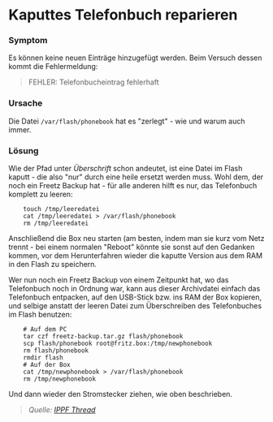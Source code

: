 # Kaputtes Telefonbuch reparieren

### Symptom

Es können keine neuen Einträge hinzugefügt werden. Beim Versuch dessen
kommt die Fehlermeldung:

> FEHLER: Telefonbucheintrag fehlerhaft

### Ursache

Die Datei `/var/flash/phonebook` hat es "zerlegt" - wie und warum auch
immer.

### Lösung

Wie der Pfad unter *Überschrift* schon andeutet, ist eine Datei im Flash
kaputt - die also "nur" durch eine heile ersetzt werden muss. Wohl
dem, der noch ein Freetz Backup hat - für alle anderen hilft es nur, das
Telefonbuch komplett zu leeren:

```
    touch /tmp/leeredatei
    cat /tmp/leeredatei > /var/flash/phonebook
    rm /tmp/leeredatei
```

Anschließend die Box neu starten (am besten, indem man sie kurz vom Netz
trennt - bei einem normalen "Reboot" könnte sie sonst auf den Gedanken
kommen, vor dem Herunterfahren wieder die kaputte Version aus dem RAM in
den Flash zu speichern.

Wer nun noch ein Freetz Backup von einem Zeitpunkt hat, wo das
Telefonbuch noch in Ordnung war, kann aus dieser Archivdatei einfach das
Telefonbuch entpacken, auf den USB-Stick bzw. ins RAM der Box kopieren,
und selbige anstatt der leeren Datei zum Überschreiben des Telefonbuches
im Flash benutzen:

```
    # Auf dem PC
    tar czf freetz-backup.tar.gz flash/phonebook
    scp flash/phonebook root@fritz.box:/tmp/newphonebook
    rm flash/phonebook
    rmdir flash
    # Auf der Box
    cat /tmp/newphonebook > /var/flash/phonebook
    rm /tmp/newphonebook
```

Und dann wieder den Stromstecker ziehen, wie oben beschrieben.

> *Quelle: [IPPF
> Thread](http://www.ip-phone-forum.de/showthread.php?t=176144)*



